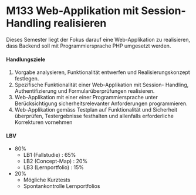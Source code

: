 # M133 Web-Applikation mit Session-Handling realisieren

Dieses Semester liegt der Fokus darauf eine Web-Applikation zu realisieren, dass Backend soll mit Programmiersprache PHP umgesetzt werden.

<!-- tabs:start -->

#### **Handlungsziele**

1) Vorgabe analysieren, Funktionalität entwerfen und
Realisierungskonzept festlegen.
2) Spezifische Funktionalität einer Web-Applikation mit Session-
Handling, Authentifizierung und Formularüberprüfungen
realisieren.
3) Web-Applikation mit einer einer Programmiersprache unter
Berücksichtigung sicherheitsrelevanter Anforderungen
programmieren.
4) Web-Applikation gemäss Testplan auf Funktionalität und
Sicherheit überprüfen, Testergebnisse festhalten und
allenfalls erforderliche Korrekturen vornehmen

#### **LBV**

- 80%
  - LB1 (Fallstudie) : 65%
  - LB2 (Concept-Map) : 20%
  - LB3 (Lernportfolio) : 15%
- 20%
  - Mögliche Kurztests
  - Spontankontrolle Lernportfolios
  


<!-- tabs:end -->